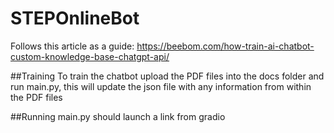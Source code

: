 ﻿# STEPOnlineBot
Follows this article as a guide: https://beebom.com/how-train-ai-chatbot-custom-knowledge-base-chatgpt-api/

##Training
To train the chatbot upload the PDF files into the docs folder and run main.py, this will update the json file with any information from within the PDF files

##Running
main.py should launch a link from gradio
